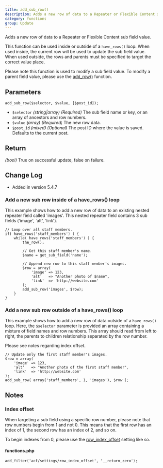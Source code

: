 ```yaml
---
title: add_sub_row()
description: Adds a new row of data to a Repeater or Flexible Content sub field value.
category: functions
group: Update
---
```


Adds a new row of data to a Repeater or Flexible Content sub field value.

This function can be used inside or outside of a `have_rows()` loop. When used inside, the current row will be used to update the sub field value. When used outside, the rows and parents must be specified to target the correct value place.

Please note this function is used to modify a sub field value. To modify a parent field value, please use the [add_row()](https://www.advancedcustomfields.com/resources/add_row/) function.

## Parameters
```
add_sub_row($selector, $value, [$post_id]);
```
- `$selector`		*(string|array)*	*(Required)*	The sub field name or key, or an array of ancestors and row numbers.
- `$value`			*(array)*			*(Required)*	The new row data.
- `$post_id`		*(mixed)*			*(Optional)*	The post ID where the value is saved. Defaults to the current post.

## Return
*(bool)* True on successful update, false on failure.

## Change Log
- Added in version 5.4.7

### Add a new sub row inside of a have_rows() loop
This example shows how to add a new row of data to an existing nested repeater field called 'images'. This nested repeater field contains 3 sub fields ('image', 'alt', 'link').
```
// Loop over all staff members.
if( have_rows('staff_members') ) {
	while( have_rows('staff_members') ) {
		the_row();
		
		// Get this staff member's name.
		$name = get_sub_field('name');
		
		// Append new row to this staff member's images.
		$row = array(
			'image'	=> 123,
			'alt'	=> "Another photo of $name",
			'link'	=> 'http://website.com'
		);
		add_sub_row('images', $row);
	}
}
```

### Add a new sub row outside of a have_rows() loop
This example shows how to add a new row of data outside of a `have_rows()` loop. Here, the `$selector` parameter is provided an array containing a mixture of field names and row numbers. This array should read from left to right, the parents to children relationship separated by the row number.

Please see notes regarding index offset.
```
// Update only the first staff member's images.
$row = array(
	'image'	=> 123,
	'alt'	=> "Another photo of the first staff member",
	'link'	=> 'http://website.com'
);
add_sub_row( array('staff_members', 1, 'images'), $row );
```

## Notes

### Index offset
When targeting a sub field using a specific row number, please note that row numbers begin from 1 and not 0. This means that the first row has an index of 1, the second row has an index of 2, and so on.

To begin indexes from 0, please use the [row_index_offset](https://www.advancedcustomfields.com/resources/acf-settings/) setting like so.
#### functions.php
```
add_filter('acf/settings/row_index_offset', '__return_zero');
```
